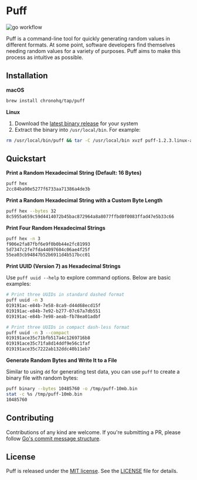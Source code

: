 # Puff

![go workflow](https://github.com/chronohq/puff/actions/workflows/go.yml/badge.svg)

Puff is a command-line tool for quickly generating random values in
different formats. At some point, software developers find themselves
needing random values for a variety of purposes. Puff aims to make this
process as intuitive as possible.

## Installation

**macOS**

```bash
brew install chronohq/tap/puff
```

**Linux**

1. Download the [latest binary release](https://github.com/chronohq/puff/releases/latest) for your system
2. Extract the binary into `/usr/local/bin`. For example:

```bash
rm /usr/local/bin/puff && tar -C /usr/local/bin xvzf puff-1.2.3.linux-amd64.tar.gz
```

## Quickstart

**Print a Random Hexadecimal String (Default: 16 Bytes)**

```bash
puff hex
2cc84ba90e5277f6733aa71386a4de3b
```

**Print a Random Hexadecimal String with a Custom Byte Length**

```bash
puff hex --bytes 32
8c5955a659c59d4414072b45bac872964a8a8077ffbd0f0083ffad47e5b33c66
```

**Print Four Random Hexadecimal Strings**

```bash
puff hex -n 3
f906e2fa87fbf6e9f0b0b44e2fc81993
5d7347c2fe7fda44097604c06ae4f25f
55ea03cb94847b52b6911d4b517bcc01
```

**Print UUID (Version 7) as Hexadecimal Strings**

Use `puff uuid --help` to explore command options. Below are basic examples:

```bash
# Print three UUIDs in standard dashed format
puff uuid -n 3
019191ac-e84b-7e58-8ca9-d44d68ecd15f
019191ac-e84b-7e92-b277-07c67a7db551
019191ac-e84b-7e98-aeab-fb78ea01adbf

# Print three UUIDs in compact dash-less format
puff uuid -n 3 --compact
019191ace35c71bfb517a4c1269716b8
019191ace35c71fa8d14ddf9e56c1faf
019191ace35c7222ab132ddc40b11eb7
```

**Generate Random Bytes and Write It to a File**

Similar to using `dd` for generating test data, you can use `puff` to create a binary file with random bytes:

```bash
puff binary --bytes 10485760 -o /tmp/puff-10mb.bin
stat -c %s /tmp/puff-10mb.bin
10485760
```

## Contributing

Contributions of any kind are welcome.
If you're submitting a PR, please follow [Go's commit message structure](https://go.dev/wiki/CommitMessage).

## License

Puff is released under the [MIT license](https://opensource.org/license/MIT).
See the [LICENSE](LICENSE) file for details.
